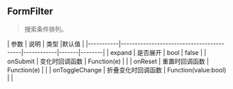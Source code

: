 
## FormFilter

> 搜索条件排列。

| 参数      | 说明                                     | 类型        |默认值 |
|-----------|------------------------------------------|------------|-------|--------|
| expand | 是否展开 | bool | false |
| onSubmit | 变化时回调函数 | Function(e) |  |
| onReset | 重置时回调函数 | Function(e) |  |
| onToggleChange | 折叠变化时回调函数 | Function(value:bool) |  |

